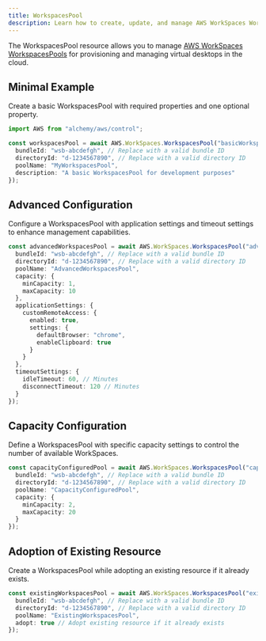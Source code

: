 ```yaml
---
title: WorkspacesPool
description: Learn how to create, update, and manage AWS WorkSpaces WorkspacesPools using Alchemy Cloud Control.
---
```


The WorkspacesPool resource allows you to manage [AWS WorkSpaces WorkspacesPools](https://docs.aws.amazon.com/workspaces/latest/userguide/) for provisioning and managing virtual desktops in the cloud.

## Minimal Example

Create a basic WorkspacesPool with required properties and one optional property.

```ts
import AWS from "alchemy/aws/control";

const workspacesPool = await AWS.WorkSpaces.WorkspacesPool("basicWorkspacesPool", {
  bundleId: "wsb-abcdefgh", // Replace with a valid bundle ID
  directoryId: "d-1234567890", // Replace with a valid directory ID
  poolName: "MyWorkspacesPool",
  description: "A basic WorkspacesPool for development purposes"
});
```

## Advanced Configuration

Configure a WorkspacesPool with application settings and timeout settings to enhance management capabilities.

```ts
const advancedWorkspacesPool = await AWS.WorkSpaces.WorkspacesPool("advancedWorkspacesPool", {
  bundleId: "wsb-abcdefgh", // Replace with a valid bundle ID
  directoryId: "d-1234567890", // Replace with a valid directory ID
  poolName: "AdvancedWorkspacesPool",
  capacity: {
    minCapacity: 1,
    maxCapacity: 10
  },
  applicationSettings: {
    customRemoteAccess: {
      enabled: true,
      settings: {
        defaultBrowser: "chrome",
        enableClipboard: true
      }
    }
  },
  timeoutSettings: {
    idleTimeout: 60, // Minutes
    disconnectTimeout: 120 // Minutes
  }
});
```

## Capacity Configuration

Define a WorkspacesPool with specific capacity settings to control the number of available WorkSpaces.

```ts
const capacityConfiguredPool = await AWS.WorkSpaces.WorkspacesPool("capacityConfiguredPool", {
  bundleId: "wsb-abcdefgh", // Replace with a valid bundle ID
  directoryId: "d-1234567890", // Replace with a valid directory ID
  poolName: "CapacityConfiguredPool",
  capacity: {
    minCapacity: 2,
    maxCapacity: 20
  }
});
```

## Adoption of Existing Resource

Create a WorkspacesPool while adopting an existing resource if it already exists.

```ts
const existingWorkspacesPool = await AWS.WorkSpaces.WorkspacesPool("existingWorkspacesPool", {
  bundleId: "wsb-abcdefgh", // Replace with a valid bundle ID
  directoryId: "d-1234567890", // Replace with a valid directory ID
  poolName: "ExistingWorkspacesPool",
  adopt: true // Adopt existing resource if it already exists
});
```